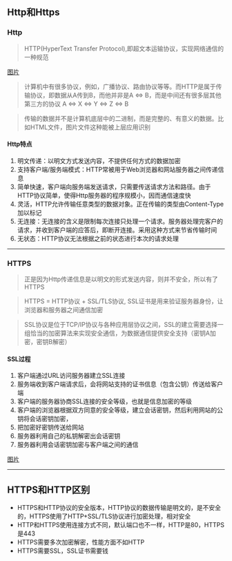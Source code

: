 ## Http和Https

### Http
> HTTP(HyperText Transfer Protocol),即超文本运输协议，实现网络通信的一种规范

[图片](../../../public/http6.png)

> 计算机中有很多协议，例如，广播协议、路由协议等等。而HTTP是属于传输协议，即数据从A传到B，而他并非是A <=> B，而是中间还有很多层其他第三方的协议 A <=> X <=> Y <=> Z <=> B

> 传输的数据并不是计算机底层中的二进制，而是完整的、有意义的数据。比如HTML文件，图片文件这种能被上层应用识别

#### Http特点
1. 明文传递：以明文方式发送内容，不提供任何方式的数据加密
2. 支持客户端/服务端模式：HTTP常被用于Web浏览器和网站服务器之间传递信息
3. 简单快速，客户端向服务端发送请求，只需要传送请求方法和路径。由于HTTP协议简单，使得Http服务器的程序规模小，因而通信速度快
4. 灵活，HTTP允许传输任意类型的数据对象。正在传输的类型由Content-Type加以标记
5. 无连接：无连接的含义是限制每次连接只处理一个请求。服务器处理完客户的请求，并收到客户端的应答后，即断开连接。采用这种方式来节省传输时间
6. 无状态：HTTP协议无法根据之前的状态进行本次的请求处理
   
---

### HTTPS
> 正是因为Http传递信息是以明文的形式发送内容，则并不安全，所以有了 HTTPS

> HTTPS = HTTP协议 + SSL/TLS协议, SSL证书是用来验证服务器身份，让浏览器和服务器之间通信加密

> SSL协议是位于TCP/IP协议与各种应用层协议之间，SSL的建立需要选择一组恰当的加密算法来实现安全通信，为数据通信提供安全支持（密钥A加密，密钥B解密）

#### SSL过程
1. 客户端通过URL访问服务器建立SSL连接
2. 服务端收到客户端请求后，会将网站支持的证书信息（包含公钥）传送给客户端
3. 客户端的服务器协商SSL连接的安全等级，也就是信息加密的等级
4. 客户端的浏览器根据双方同意的安全等级，建立会话密钥，然后利用网站的公钥将会话密钥加密，
5. 把加密好密钥传送给网站
6. 服务器利用自己的私钥解密出会话密钥
7. 服务器利用会话密钥加密与客户端之间的通信

[图片](../../../public/http7.png)

---

## HTTPS和HTTP区别
- HTTPS和HTTP协议的安全版本，HTTP协议的数据传输是明文的，是不安全的，HTTPS使用了HTTP+SSL/TLS协议进行加密处理，相对安全
- HTTP和HTTPS使用连接方式不同，默认端口也不一样，HTTP是80，HTTPS是443
- HTTPS需要多次加密解密，性能方面不如HTTP
- HTTPS需要SSL，SSL证书需要钱





